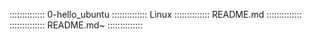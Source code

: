 ::::::::::::::
0-hello_ubuntu
::::::::::::::
Linux
::::::::::::::
README.md
::::::::::::::
::::::::::::::
README.md~
::::::::::::::
